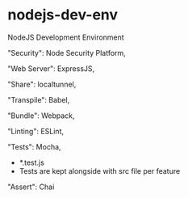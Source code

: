 # nodejs-dev-env
NodeJS Development Environment

"Security": Node Security Platform,

"Web Server": ExpressJS,

"Share": localtunnel,

"Transpile": Babel,

"Bundle": Webpack,

"Linting": ESLint,

"Tests": Mocha,
  - *.test.js
  - Tests are kept alongside with src file per feature

"Assert": Chai
